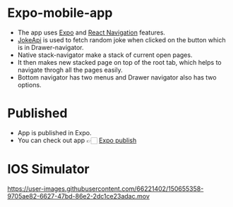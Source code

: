 # Expo-mobile-app
- The app uses [Expo](https://expo.dev/) and [React Navigation](https://reactnavigation.org/) features.
- [JokeApi](https://v2.jokeapi.dev/joke/Any) is used to fetch random joke when clicked on the button which is in Drawer-navigator.
- Native stack-navigator make a stack of current open pages.
- It then makes new stacked page on top of the root tab, which helps to navigate throgh all the pages easily.
- Bottom navigator has two menus and Drawer navigator also has two options.
 
 # Published
 - App is published in Expo.
 - You can check out app 👉🏻 [Expo publish](https://expo.dev/@krish4u/joke-api)
# IOS Simulator
https://user-images.githubusercontent.com/66221402/150655358-9705ae82-6627-47bd-86e2-2dc1ce23adac.mov
